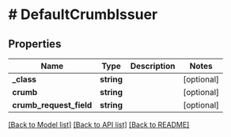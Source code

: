 # # DefaultCrumbIssuer

## Properties

Name | Type | Description | Notes
------------ | ------------- | ------------- | -------------
**_class** | **string** |  | [optional]
**crumb** | **string** |  | [optional]
**crumb_request_field** | **string** |  | [optional]

[[Back to Model list]](../../README.md#models) [[Back to API list]](../../README.md#endpoints) [[Back to README]](../../README.md)
